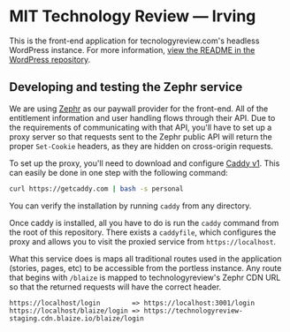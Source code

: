 # MIT Technology Review — Irving

This is the front-end application for tecnologyreview.com's headless WordPress instance. For more information, [view the README in the WordPress repository](https://github.com/alleyinteractive/mittr-wp/blob/master/README.md).

## Developing and testing the Zephr service
We are using [Zephr](https://zephr.com) as our paywall provider for the front-end. All of the entitlement information and user handling flows through their API. Due to the requirements of communicating with that API, you'll have to set up a proxy server so that requests sent to the Zephr public API will return the proper `Set-Cookie` headers, as they are hidden on cross-origin requests.

To set up the proxy, you'll need to download and configure [Caddy v1](https://caddyserver.com/v1/). This can easily be done in one step with the following command:
```sh
curl https://getcaddy.com | bash -s personal
```

You can verify the installation by running `caddy` from any directory.

Once caddy is installed, all you have to do is run the `caddy` command from the root of this repository. There exists a `caddyfile`, which configures the proxy and allows you to visit the proxied service from `https://localhost`.  

What this service does is maps all traditional routes used in the application (stories, pages, etc) to be accessible from the portless instance. Any route that begins with `/blaize` is mapped to technologyreview's Zephr CDN URL so that the returned requests will have the correct header.

```
https://localhost/login        => https://localhost:3001/login
https://localhost/blaize/login => https://technologyreview-staging.cdn.blaize.io/blaize/login
```
